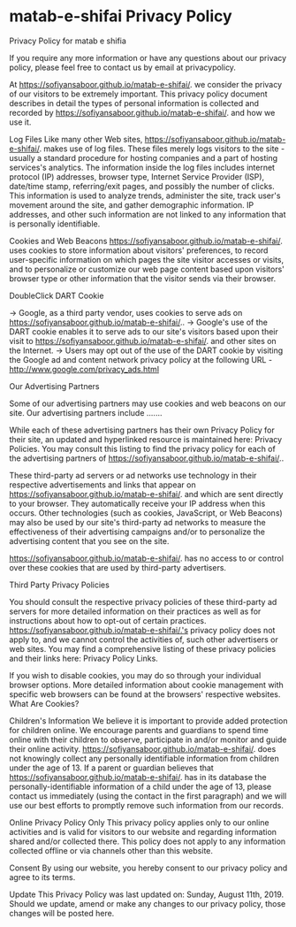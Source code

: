 # matab-e-shifai Privacy Policy

Privacy Policy for matab e shifia

If you require any more information or have any questions about our privacy policy, please feel free to contact us by email at privacypolicy.

At https://sofiyansaboor.github.io/matab-e-shifai/. we consider the privacy of our visitors to be extremely important. This privacy policy document describes in detail the types of personal information is collected and recorded by https://sofiyansaboor.github.io/matab-e-shifai/. and how we use it.

Log Files
Like many other Web sites, https://sofiyansaboor.github.io/matab-e-shifai/. makes use of log files. These files merely logs visitors to the site - usually a standard procedure for hosting companies and a part of hosting services's analytics. The information inside the log files includes internet protocol (IP) addresses, browser type, Internet Service Provider (ISP), date/time stamp, referring/exit pages, and possibly the number of clicks. This information is used to analyze trends, administer the site, track user's movement around the site, and gather demographic information. IP addresses, and other such information are not linked to any information that is personally identifiable.

Cookies and Web Beacons
https://sofiyansaboor.github.io/matab-e-shifai/. uses cookies to store information about visitors' preferences, to record user-specific information on which pages the site visitor accesses or visits, and to personalize or customize our web page content based upon visitors' browser type or other information that the visitor sends via their browser.

DoubleClick DART Cookie

→ Google, as a third party vendor, uses cookies to serve ads on https://sofiyansaboor.github.io/matab-e-shifai/..
→ Google's use of the DART cookie enables it to serve ads to our site's visitors based upon their visit to https://sofiyansaboor.github.io/matab-e-shifai/. and other sites on the Internet. 
→ Users may opt out of the use of the DART cookie by visiting the Google ad and content network privacy policy at the following URL - http://www.google.com/privacy_ads.html

Our Advertising Partners

Some of our advertising partners may use cookies and web beacons on our site. Our advertising partners include ....... 

While each of these advertising partners has their own Privacy Policy for their site, an updated and hyperlinked resource is maintained here: Privacy Policies.
You may consult this listing to find the privacy policy for each of the advertising partners of https://sofiyansaboor.github.io/matab-e-shifai/..

These third-party ad servers or ad networks use technology in their respective advertisements and links that appear on https://sofiyansaboor.github.io/matab-e-shifai/. and which are sent directly to your browser. They automatically receive your IP address when this occurs. Other technologies (such as cookies, JavaScript, or Web Beacons) may also be used by our site's third-party ad networks to measure the effectiveness of their advertising campaigns and/or to personalize the advertising content that you see on the site.

https://sofiyansaboor.github.io/matab-e-shifai/. has no access to or control over these cookies that are used by third-party advertisers.

Third Party Privacy Policies

You should consult the respective privacy policies of these third-party ad servers for more detailed information on their practices as well as for instructions about how to opt-out of certain practices. https://sofiyansaboor.github.io/matab-e-shifai/.'s privacy policy does not apply to, and we cannot control the activities of, such other advertisers or web sites. You may find a comprehensive listing of these privacy policies and their links here: Privacy Policy Links.

If you wish to disable cookies, you may do so through your individual browser options. More detailed information about cookie management with specific web browsers can be found at the browsers' respective websites. What Are Cookies?

Children's Information
We believe it is important to provide added protection for children online. We encourage parents and guardians to spend time online with their children to observe, participate in and/or monitor and guide their online activity. https://sofiyansaboor.github.io/matab-e-shifai/. does not knowingly collect any personally identifiable information from children under the age of 13. If a parent or guardian believes that https://sofiyansaboor.github.io/matab-e-shifai/. has in its database the personally-identifiable information of a child under the age of 13, please contact us immediately (using the contact in the first paragraph) and we will use our best efforts to promptly remove such information from our records.

Online Privacy Policy Only
This privacy policy applies only to our online activities and is valid for visitors to our website and regarding information shared and/or collected there. This policy does not apply to any information collected offline or via channels other than this website.

Consent
By using our website, you hereby consent to our privacy policy and agree to its terms.

Update
This Privacy Policy was last updated on: Sunday, August 11th, 2019.
Should we update, amend or make any changes to our privacy policy, those changes will be posted here.

